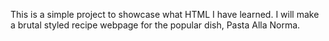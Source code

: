 This is a simple project to showcase what HTML I have learned. I will make a brutal styled recipe webpage for the popular dish, Pasta Alla Norma.
